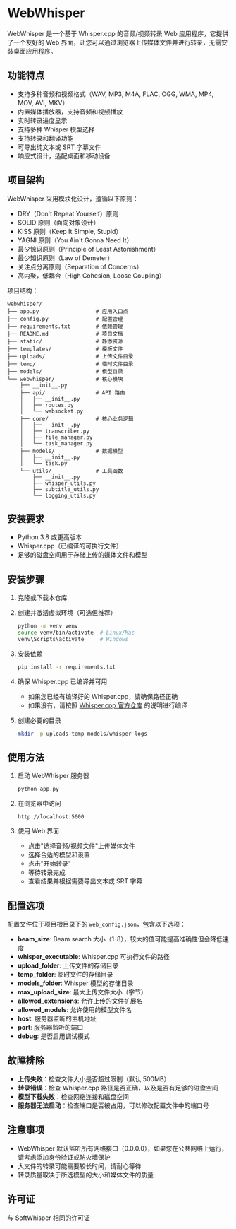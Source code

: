 # WebWhisper

WebWhisper 是一个基于 Whisper.cpp 的音频/视频转录 Web 应用程序，它提供了一个友好的 Web 界面，让您可以通过浏览器上传媒体文件并进行转录，无需安装桌面应用程序。

## 功能特点

- 支持多种音频和视频格式（WAV, MP3, M4A, FLAC, OGG, WMA, MP4, MOV, AVI, MKV）
- 内置媒体播放器，支持音频和视频播放
- 实时转录进度显示
- 支持多种 Whisper 模型选择
- 支持转录和翻译功能
- 可导出纯文本或 SRT 字幕文件
- 响应式设计，适配桌面和移动设备

## 项目架构

WebWhisper 采用模块化设计，遵循以下原则：

- DRY（Don't Repeat Yourself）原则
- SOLID 原则（面向对象设计）
- KISS 原则（Keep It Simple, Stupid）
- YAGNI 原则（You Ain't Gonna Need It）
- 最少惊讶原则（Principle of Least Astonishment）
- 最少知识原则（Law of Demeter）
- 关注点分离原则（Separation of Concerns）
- 高内聚，低耦合（High Cohesion, Loose Coupling）

项目结构：

```
webwhisper/
├── app.py                  # 应用入口点
├── config.py               # 配置管理
├── requirements.txt        # 依赖管理
├── README.md               # 项目文档
├── static/                 # 静态资源
├── templates/              # 模板文件
├── uploads/                # 上传文件目录
├── temp/                   # 临时文件目录
├── models/                 # 模型目录
└── webwhisper/             # 核心模块
    ├── __init__.py
    ├── api/                # API 路由
    │   ├── __init__.py
    │   ├── routes.py
    │   └── websocket.py
    ├── core/               # 核心业务逻辑
    │   ├── __init__.py
    │   ├── transcriber.py
    │   ├── file_manager.py
    │   └── task_manager.py
    ├── models/             # 数据模型
    │   ├── __init__.py
    │   └── task.py
    └── utils/              # 工具函数
        ├── __init__.py
        ├── whisper_utils.py
        ├── subtitle_utils.py
        └── logging_utils.py
```

## 安装要求

- Python 3.8 或更高版本
- Whisper.cpp（已编译的可执行文件）
- 足够的磁盘空间用于存储上传的媒体文件和模型

## 安装步骤

1. 克隆或下载本仓库

2. 创建并激活虚拟环境（可选但推荐）
   ```bash
   python -m venv venv
   source venv/bin/activate  # Linux/Mac
   venv\Scripts\activate     # Windows
   ```

3. 安装依赖
   ```bash
   pip install -r requirements.txt
   ```

4. 确保 Whisper.cpp 已编译并可用
   - 如果您已经有编译好的 Whisper.cpp，请确保路径正确
   - 如果没有，请按照 [Whisper.cpp 官方仓库](https://github.com/ggerganov/whisper.cpp) 的说明进行编译

5. 创建必要的目录
   ```bash
   mkdir -p uploads temp models/whisper logs
   ```

## 使用方法

1. 启动 WebWhisper 服务器
   ```bash
   python app.py
   ```

2. 在浏览器中访问
   ```
   http://localhost:5000
   ```

3. 使用 Web 界面
   - 点击"选择音频/视频文件"上传媒体文件
   - 选择合适的模型和设置
   - 点击"开始转录"
   - 等待转录完成
   - 查看结果并根据需要导出文本或 SRT 字幕

## 配置选项

配置文件位于项目根目录下的 `web_config.json`，包含以下选项：

- **beam_size**: Beam search 大小（1-8），较大的值可能提高准确性但会降低速度
- **whisper_executable**: Whisper.cpp 可执行文件的路径
- **upload_folder**: 上传文件的存储目录
- **temp_folder**: 临时文件的存储目录
- **models_folder**: Whisper 模型的存储目录
- **max_upload_size**: 最大上传文件大小（字节）
- **allowed_extensions**: 允许上传的文件扩展名
- **allowed_models**: 允许使用的模型文件名
- **host**: 服务器监听的主机地址
- **port**: 服务器监听的端口
- **debug**: 是否启用调试模式

## 故障排除

- **上传失败**：检查文件大小是否超过限制（默认 500MB）
- **转录错误**：检查 Whisper.cpp 路径是否正确，以及是否有足够的磁盘空间
- **模型下载失败**：检查网络连接和磁盘空间
- **服务器无法启动**：检查端口是否被占用，可以修改配置文件中的端口号

## 注意事项

- WebWhisper 默认监听所有网络接口（0.0.0.0），如果您在公共网络上运行，请考虑添加身份验证或防火墙保护
- 大文件的转录可能需要较长时间，请耐心等待
- 转录质量取决于所选模型的大小和媒体文件的质量

## 许可证

与 SoftWhisper 相同的许可证
